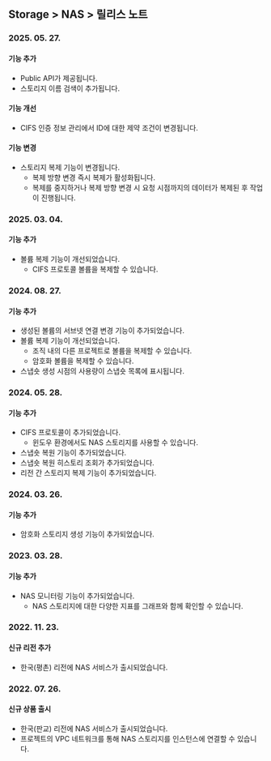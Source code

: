 ## Storage > NAS > 릴리스 노트

### 2025. 05. 27.

#### 기능 추가
* Public API가 제공됩니다.
* 스토리지 이름 검색이 추가됩니다.

#### 기능 개선
* CIFS 인증 정보 관리에서 ID에 대한 제약 조건이 변경됩니다.

#### 기능 변경
* 스토리지 복제 기능이 변경됩니다.
    * 복제 방향 변경 즉시 복제가 활성화됩니다.
    * 복제를 중지하거나 복제 방향 변경 시 요청 시점까지의 데이터가 복제된 후 작업이 진행됩니다.
    

### 2025. 03. 04.

#### 기능 추가

* 볼륨 복제 기능이 개선되었습니다.
    * CIFS 프로토콜 볼륨을 복제할 수 있습니다.

### 2024. 08. 27.

#### 기능 추가

* 생성된 볼륨의 서브넷 연결 변경 기능이 추가되었습니다.
* 볼륨 복제 기능이 개선되었습니다.
    * 조직 내의 다른 프로젝트로 볼륨을 복제할 수 있습니다.
    * 암호화 볼륨을 복제할 수 있습니다.
* 스냅숏 생성 시점의 사용량이 스냅숏 목록에 표시됩니다.


### 2024. 05. 28. 

#### 기능 추가
* CIFS 프로토콜이 추가되었습니다.
    * 윈도우 환경에서도 NAS 스토리지를 사용할 수 있습니다.
* 스냅숏 복원 기능이 추가되었습니다.
* 스냅숏 복원 히스토리 조회가 추가되었습니다.
* 리전 간 스토리지 복제 기능이 추가되었습니다.

### 2024. 03. 26.

#### 기능 추가

* 암호화 스토리지 생성 기능이 추가되었습니다.

### 2023. 03. 28.

#### 기능 추가

* NAS 모니터링 기능이 추가되었습니다.
    * NAS 스토리지에 대한 다양한 지표를 그래프와 함께 확인할 수 있습니다.

### 2022. 11. 23.

#### 신규 리전 추가

* 한국(평촌) 리전에 NAS 서비스가 출시되었습니다.

### 2022. 07. 26.

#### 신규 상품 출시

* 한국(판교) 리전에 NAS 서비스가 출시되었습니다.
* 프로젝트의 VPC 네트워크를 통해 NAS 스토리지를 인스턴스에 연결할 수 있습니다.
